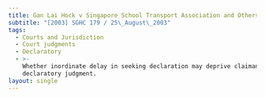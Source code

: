 ```yaml
---
title: Gan Lai Hock v Singapore School Transport Association and Others
subtitle: "[2003] SGHC 179 / 25\_August\_2003"
tags:
  - Courts and Jurisdiction
  - Court judgments
  - Declaratory
  - >-
    Whether inordinate delay in seeking declaration may deprive claimant of
    declaratory judgment.
layout: single
---
```


